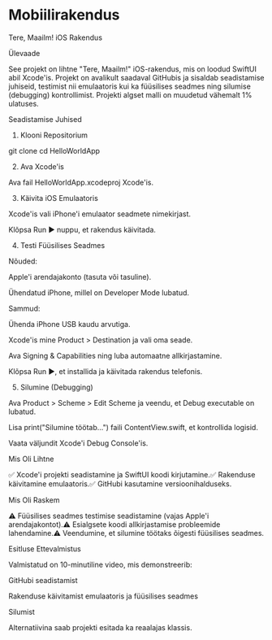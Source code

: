 # Mobiilirakendus

Tere, Maailm! iOS Rakendus

Ülevaade

See projekt on lihtne "Tere, Maailm!" iOS-rakendus, mis on loodud SwiftUI abil Xcode'is. Projekt on avalikult saadaval GitHubis ja sisaldab seadistamise juhiseid, testimist nii emulaatoris kui ka füüsilises seadmes ning silumise (debugging) kontrollimist. Projekti algset malli on muudetud vähemalt 1% ulatuses.

Seadistamise Juhised

1. Klooni Repositorium

 git clone <repository-url>
 cd HelloWorldApp

2. Ava Xcode'is

Ava fail HelloWorldApp.xcodeproj Xcode'is.

3. Käivita iOS Emulaatoris

Xcode'is vali iPhone'i emulaator seadmete nimekirjast.

Klõpsa Run ▶️ nuppu, et rakendus käivitada.

4. Testi Füüsilises Seadmes

Nõuded:

Apple'i arendajakonto (tasuta või tasuline).

Ühendatud iPhone, millel on Developer Mode lubatud.

Sammud:

Ühenda iPhone USB kaudu arvutiga.

Xcode'is mine Product > Destination ja vali oma seade.

Ava Signing & Capabilities ning luba automaatne allkirjastamine.

Klõpsa Run ▶️, et installida ja käivitada rakendus telefonis.

5. Silumine (Debugging)

Ava Product > Scheme > Edit Scheme ja veendu, et Debug executable on lubatud.

Lisa print("Silumine töötab...") faili ContentView.swift, et kontrollida logisid.

Vaata väljundit Xcode'i Debug Console'is.

Mis Oli Lihtne

✅ Xcode'i projekti seadistamine ja SwiftUI koodi kirjutamine.✅ Rakenduse käivitamine emulaatoris.✅ GitHubi kasutamine versioonihalduseks.

Mis Oli Raskem

⚠️ Füüsilises seadmes testimise seadistamine (vajas Apple'i arendajakontot).⚠️ Esialgsete koodi allkirjastamise probleemide lahendamine.⚠️ Veendumine, et silumine töötaks õigesti füüsilises seadmes.

Esitluse Ettevalmistus

Valmistatud on 10-minutiline video, mis demonstreerib:

GitHubi seadistamist

Rakenduse käivitamist emulaatoris ja füüsilises seadmes

Silumist

Alternatiivina saab projekti esitada ka reaalajas klassis.


